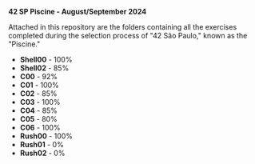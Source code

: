**42 SP Piscine - August/September 2024**

Attached in this repository are the folders containing all the exercises completed during the selection process of "42 São Paulo," known as the "Piscine."


- **Shell00** - 100%
- **Shell02** - 85%
- **C00** - 92%
- **C01** - 100%
- **C02** - 85%
- **C03** - 100%
- **C04** - 85%
- **C05** - 80%
- **C06** - 100%
- **Rush00** - 100%
- **Rush01** - 0%
- **Rush02** - 0%
